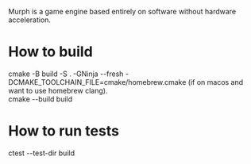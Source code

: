 Murph is a game engine based entirely on software without hardware acceleration.

# How to build
cmake -B build -S . -GNinja --fresh -DCMAKE_TOOLCHAIN_FILE=cmake/homebrew.cmake (if on macos and want to use homebrew clang).  
cmake --build build

# How to run tests
ctest --test-dir build